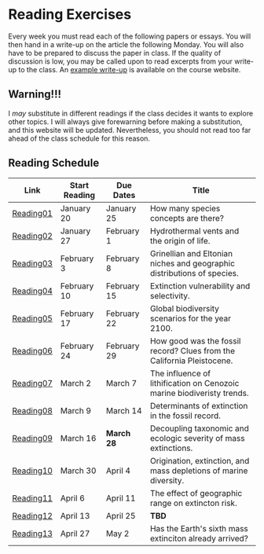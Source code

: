 # Reading Exercises

Every week you must read each of the following papers or essays. You will then hand in a write-up on the article the following Monday. You will also have to be prepared to discuss the paper in class. If the quality of discussion is low, you may be called upon to read excerpts from your write-up to the class. An [example write-up]() is available on the course website.

## Warning!!!

I *may* substitute in different readings if the class decides it wants to explore other topics. I will always give forewarning before making a substitution, and this website will be updated. Nevertheless, you should not read too far ahead of the class schedule for this reason.

## Reading Schedule

Link | Start Reading | Due Dates | Title
--------- | ---------- | ----------- | ----------
[Reading01](http://www.theguardian.com/science/punctuated-equilibrium/2010/oct/20/3) | January 20 | January 25 | How many species concepts are there?
[Reading02]() | January 27 | February 1 | Hydrothermal vents and the origin of life.
[Reading03]() | February 3 | February 8 | Grinellian and Eltonian niches and geographic distributions of species.
[Reading04]() | February 10 | February 15 | Extinction vulnerability and selectivity.
[Reading05]() | February 17 | February 22 | Global biodiversity scenarios for the year 2100.
[Reading06]() | February 24 | February 29 | How good was the fossil record? Clues from the California Pleistocene.
[Reading07]() | March 2 | March 7 | The influence of lithification on Cenozoic marine biodiveristy trends.
[Reading08]() | March 9 | March 14 | Determinants of extinction in the fossil record.
[Reading09]() | March 16 | **March 28** | Decoupling taxonomic and ecologic severity of mass extinctions.
[Reading10]() | March 30 | April 4 | Origination, extinction, and mass depletions of marine diversity.
[Reading11]() | April 6 | April 11 | The effect of geographic range on extincton risk.
[Reading12]() | April 13 | April 25 | **TBD**
[Reading13]() | April 27 | May 2 | Has the Earth's sixth mass extinciton already arrived?

